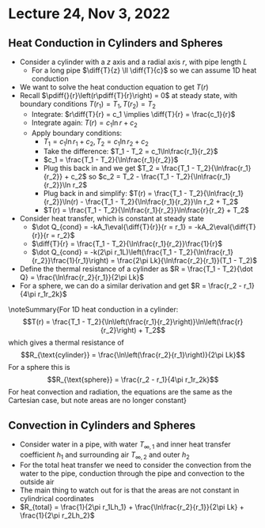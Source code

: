 # Lecture 24, Nov 3, 2022

## Heat Conduction in Cylinders and Spheres

* Consider a cylinder with a $z$ axis and a radial axis $r$, with pipe length $L$
	* For a long pipe $\diff{T}{z} \ll \diff{T}{c}$ so we can assume 1D heat conduction
* We want to solve the heat conduction equation to get $T(r)$
* Recall $\pdiff{}{r}\left(r\pdiff{T}{r}\right) = 0$ at steady state, with boundary conditions $T(r_1) = T_1, T(r_2) = T_2$
	* Integrate: $r\diff{T}{r} = c_1 \implies \diff{T}{r} = \frac{c_1}{r}$
	* Integrate again: $T(r) = c_1\ln r + c_2$
	* Apply boundary conditions:
		* $T_1 = c_1\ln r_1 + c_2, T_2 = c_1\ln r_2 + c_2$
		* Take the difference: $T_1 - T_2 = c_1\ln\frac{r_1}{r_2}$
		* $c_1 = \frac{T_1 - T_2}{\ln\frac{r_1}{r_2}}$
		* Plug this back in and we get $T_2 = \frac{T_1 - T_2}{\ln\frac{r_1}{r_2}} + c_2$ so $c_2 = T_2 - \frac{T_1 - T_2}{\ln\frac{r_1}{r_2}}\ln r_2$
		* Plug back in and simplify: $T(r) = \frac{T_1 - T_2}{\ln\frac{r_1}{r_2}}\ln(r) - \frac{T_1 - T_2}{\ln\frac{r_1}{r_2}}\ln r_2 + T_2$
		* $T(r) = \frac{T_1 - T_2}{\ln\frac{r_1}{r_2}}\ln\frac{r}{r_2} + T_2$
* Consider heat transfer, which is constant at steady state
	* $\dot Q_{cond} = -kA_1\eval{\diff{T}{r}}{r = r_1} = -kA_2\eval{\diff{T}{r}}{r = r_2}$
	* $\diff{T}{r} = \frac{T_1 - T_2}{\ln\frac{r_1}{r_2}}\frac{1}{r}$
	* $\dot Q_{cond} = -k(2\pi r_1L)\left(\frac{T_1 - T_2}{\ln\frac{r_1}{r_2}}\frac{1}{r_1}\right) = \frac{2\pi Lk}{\ln\frac{r_2}{r_1}}(T_1 - T_2)$
* Define the thermal resistance of a cylinder as $R = \frac{T_1 - T_2}{\dot Q} = \frac{\ln\frac{r_2}{r_1}}{2\pi Lk}$
* For a sphere, we can do a similar derivation and get $R = \frac{r_2 - r_1}{4\pi r_1r_2k}$

\noteSummary{For 1D heat conduction in a cylinder: $$T(r) = \frac{T_1 - T_2}{\ln\left(\frac{r_1}{r_2}\right)}\ln\left(\frac{r}{r_2}\right) + T_2$$ which gives a thermal resistance of $$R_{\text{cylinder}} = \frac{\ln\left(\frac{r_2}{r_1}\right)}{2\pi Lk}$$ For a sphere this is $$R_{\text{sphere}} = \frac{r_2 - r_1}{4\pi r_1r_2k}$$ For heat convection and radiation, the equations are the same as the Cartesian case, but note areas are no longer constant}

## Convection in Cylinders and Spheres

* Consider water in a pipe, with water $T_{\infty,1}$ and inner heat transfer coefficient $h_1$ and surrounding air $T_{\infty,2}$ and outer $h_2$
* For the total heat transfer we need to consider the convection from the water to the pipe, conduction through the pipe and convection to the outside air
* The main thing to watch out for is that the areas are not constant in cylindrical coordinates
* $R_{total} = \frac{1}{2\pi r_1Lh_1} + \frac{\ln\frac{r_2}{r_1}}{2\pi Lk} + \frac{1}{2\pi r_2Lh_2}$

